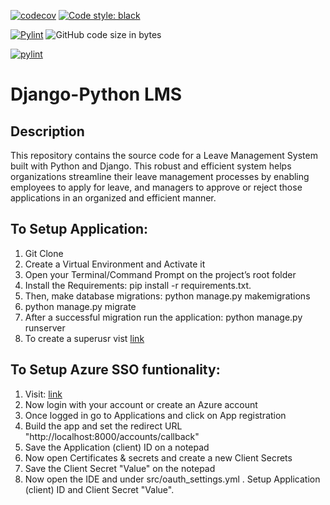 [![codecov](https://codecov.io/gh/UtkarshV09/DeepStrat-LMS/branch/main/graph/badge.svg?token=WMJ5R8AHJT)](https://codecov.io/gh/UtkarshV09/DeepStrat-LMS)   [![Code style: black](https://img.shields.io/badge/code%20style-black-000000.svg)](https://github.com/psf/black) 

[![Pylint](https://github.com/UtkarshV09/DeepStrat-LMS/actions/workflows/lms.yml/badge.svg)](https://github.com/UtkarshV09/DeepStrat-LMS/actions/workflows/lms.yml)  ![GitHub code size in bytes](https://img.shields.io/github/languages/code-size/UtkarshV09/DeepStrat-LMS)

[![pylint]()](https://github.com/UtkarshV09/DeepStrat-LMS/actions/workflows/lms.yml)



# Django-Python LMS


## Description

This repository contains the source code for a Leave Management System built with Python and Django. This robust and efficient system helps organizations streamline their leave management processes by enabling employees to apply for leave, and managers to approve or reject those applications in an organized and efficient manner.


## To Setup Application:

1. Git Clone
2. Create a Virtual Environment and Activate it
3. Open your Terminal/Command Prompt on the project’s root folder
4. Install the Requirements: pip install -r requirements.txt.
5. Then, make database migrations: python manage.py makemigrations
6. python manage.py migrate
7. After a successful migration run the application: python manage.py runserver
8. To create a superusr vist [link](https://docs.djangoproject.com/en/1.8/intro/tutorial02/)


## To Setup Azure SSO funtionality:

1. Visit: [link](https://aad.portal.azure.com/)
2. Now login with your account or create an Azure account
3. Once logged in go to Applications and click on App registration
4. Build the app and set the redirect URL "http://localhost:8000/accounts/callback"
5. Save the Application (client) ID on a notepad
6. Now open Certificates & secrets and create a new Client Secrets
7. Save the Client Secret "Value" on the notepad
8. Now open the IDE and under src/oauth_settings.yml . Setup Application (client) ID and Client Secret "Value".
